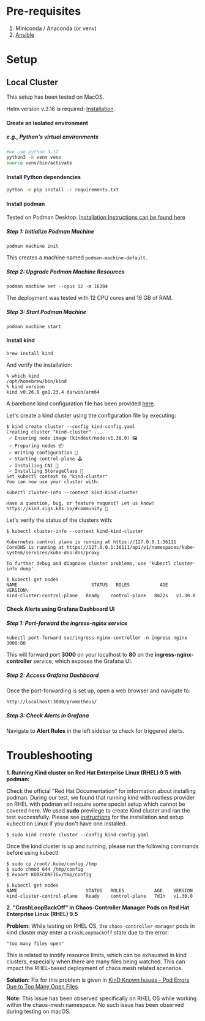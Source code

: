 
# Pre-requisites
1. Miniconda / Anaconda (or venv)
2. [Ansible](https://docs.ansible.com/ansible/latest/installation_guide/intro_installation.html)

# Setup

## Local Cluster
This setup has been tested on MacOS.

Helm version v.3.16 is required: [Installation](https://helm.sh/docs/intro/install/).

#### Create an isolated environment 
##### e.g., Python's virtual environments

```bash
#we use python 3.12
python3 -m venv venv
source venv/bin/activate
```


#### Install Python dependencies

```bash
python -m pip install -r requirements.txt
```

#### Install podman
Tested on Podman Desktop. [Installation Instructions can be found here](https://podman.io/docs/installation)

##### Step 1: Initialize Podman Machine

```shell
podman machine init
```
This creates a machine named `podman-machine-default`.

##### Step 2: Upgrade Podman Machine Resources

```shell
podman machine set --cpus 12 -m 16384
```
The deployment was tested with 12 CPU cores and 16 GB of RAM. 

##### Step 3: Start Podman Machine

```shell
podman machine start
```

#### Install kind
```shell
brew install kind
```

And verify the installation:
```shell
% which kind
/opt/homebrew/bin/kind
% kind version
kind v0.26.0 go1.23.4 darwin/arm64
```

A barebone kind configuration file has been provided [here](./kind-config.yaml).

Let's create a kind cluster using the configuration file by executing:
```shell
$ kind create cluster --config kind-config.yaml
Creating cluster "kind-cluster" ...
 ✓ Ensuring node image (kindest/node:v1.30.0) 🖼
 ✓ Preparing nodes 📦
 ✓ Writing configuration 📜
 ✓ Starting control-plane 🕹️
 ✓ Installing CNI 🔌
 ✓ Installing StorageClass 💾
Set kubectl context to "kind-cluster"
You can now use your cluster with:

kubectl cluster-info --context kind-kind-cluster

Have a question, bug, or feature request? Let us know! https://kind.sigs.k8s.io/#community 🙂
```

Let's verify the status of the clusters with:
```shell
$ kubectl cluster-info --context kind-kind-cluster

Kubernetes control plane is running at https://127.0.0.1:36111
CoreDNS is running at https://127.0.0.1:36111/api/v1/namespaces/kube-system/services/kube-dns:dns/proxy

To further debug and diagnose cluster problems, use 'kubectl cluster-info dump'.
```
```shell
$ kubectl get nodes
NAME                           STATUS   ROLES           AGE     VERSION\
kind-cluster-control-plane   Ready    control-plane   8m22s   v1.30.0
```

####  Check Alerts using Grafana Dashboard UI

##### Step 1: Port-forward the ingress-nginx service

```shell
kubectl port-forward svc/ingress-nginx-controller -n ingress-nginx 3000:80
```

This will forward port **3000** on your localhost to **80** on the **ingress-nginx-controller** service, which exposes the Grafana UI.


##### Step 2: Access Grafana Dashboard
Once the port-forwarding is set up, open a web browser and navigate to:

```
http://localhost:3000/prometheus/
```

##### Step 3: Check Alerts in Grafana

Navigate to **Alert Rules** in the left sidebar to check for triggered alerts. 


# Troubleshooting

**1. Running Kind cluster on Red Hat Enterprise Linux (RHEL) 9.5 with podman:**

Check the official "Red Hat Documentation" for information about installing podman.
During our test, we found that running kind with rootless provider on RHEL with podman will require some special setup which cannot be covered here.
We used **sudo** previlege to create Kind cluster and ran the test successfully.
Please see [instructions](https://kubernetes.io/docs/tasks/tools/install-kubectl-linux/) for the installation and setup kubectl on Linux if you don't have one installed.

`$ sudo kind create cluster --config kind-config.yaml`

Once the kind cluster is up and running, please run the following commands before using kubectl:
```
$ sudo cp /root/.kube/config /tmp
$ sudo chmod 644 /tmp/config
$ export KUBECONFIG=/tmp/config
```
```
$ kubectl get nodes
NAME                         STATUS   ROLES           AGE    VERSION
kind-cluster-control-plane   Ready    control-plane   7d1h   v1.30.0
```
**2. "CrashLoopBackOff" in Chaos-Controller Manager Pods on Red Hat Enterprise Linux (RHEL) 9.5**

**Problem:**  While testing on RHEL OS, the `chaos-controller-manager` pods in kind cluster may enter a `CrashLoopBackOff` state due to the error:  
```
"too many files open"
```

This is related to inotify resource limits, which can be exhausted in kind clusters, especially when there are many files being watched. This can impact the RHEL-based deployment of chaos mesh related scenarios. 

**Solution:** 
Fix for this problem is given in [KinD Known Issues - Pod Errors Due to Too Many Open Files](https://kind.sigs.k8s.io/docs/user/known-issues/#pod-errors-due-to-too-many-open-files). 

**Note:**
This issue has been observed specifically on RHEL OS while working within the chaos-mesh namespace. No such issue has been observed during testing on macOS.
